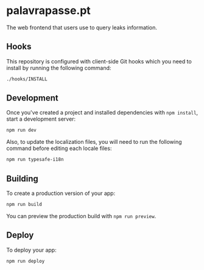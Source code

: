 # palavrapasse.pt

The web frontend that users use to query leaks information.

## Hooks

This repository is configured with client-side Git hooks which you need to install by running the following command:

```bash
./hooks/INSTALL
```

## Development

Once you've created a project and installed dependencies with `npm install`, start a development server:

```bash
npm run dev
```

Also, to update the localization files, you will need to run the following command before editing each locale files:

```bash
npm run typesafe-i18n
```

## Building

To create a production version of your app:

```bash
npm run build
```

You can preview the production build with `npm run preview`.

## Deploy

To deploy your app:

```bash
npm run deploy
```
